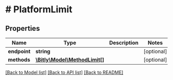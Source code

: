 # # PlatformLimit

## Properties

Name | Type | Description | Notes
------------ | ------------- | ------------- | -------------
**endpoint** | **string** |  | [optional]
**methods** | [**\Bitly\Model\MethodLimit[]**](MethodLimit.md) |  | [optional]

[[Back to Model list]](../../README.md#models) [[Back to API list]](../../README.md#endpoints) [[Back to README]](../../README.md)
